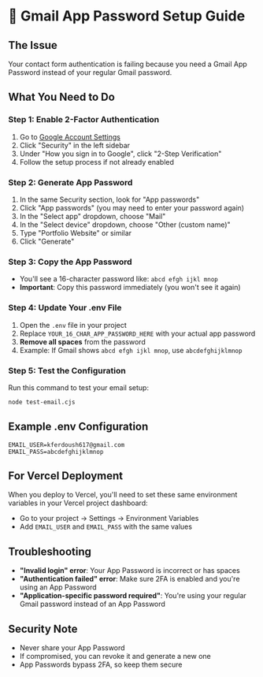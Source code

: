 # 🔑 Gmail App Password Setup Guide

## The Issue
Your contact form authentication is failing because you need a Gmail App Password instead of your regular Gmail password.

## What You Need to Do

### Step 1: Enable 2-Factor Authentication
1. Go to [Google Account Settings](https://myaccount.google.com/)
2. Click "Security" in the left sidebar
3. Under "How you sign in to Google", click "2-Step Verification"
4. Follow the setup process if not already enabled

### Step 2: Generate App Password
1. In the same Security section, look for "App passwords"
2. Click "App passwords" (you may need to enter your password again)
3. In the "Select app" dropdown, choose "Mail"
4. In the "Select device" dropdown, choose "Other (custom name)"
5. Type "Portfolio Website" or similar
6. Click "Generate"

### Step 3: Copy the App Password
- You'll see a 16-character password like: `abcd efgh ijkl mnop`
- **Important**: Copy this password immediately (you won't see it again)

### Step 4: Update Your .env File
1. Open the `.env` file in your project
2. Replace `YOUR_16_CHAR_APP_PASSWORD_HERE` with your actual app password
3. **Remove all spaces** from the password
4. Example: If Gmail shows `abcd efgh ijkl mnop`, use `abcdefghijklmnop`

### Step 5: Test the Configuration
Run this command to test your email setup:
```bash
node test-email.cjs
```

## Example .env Configuration
```
EMAIL_USER=kferdoush617@gmail.com
EMAIL_PASS=abcdefghijklmnop
```

## For Vercel Deployment
When you deploy to Vercel, you'll need to set these same environment variables in your Vercel project dashboard:
- Go to your project → Settings → Environment Variables
- Add `EMAIL_USER` and `EMAIL_PASS` with the same values

## Troubleshooting
- **"Invalid login" error**: Your App Password is incorrect or has spaces
- **"Authentication failed" error**: Make sure 2FA is enabled and you're using an App Password
- **"Application-specific password required"**: You're using your regular Gmail password instead of an App Password

## Security Note
- Never share your App Password
- If compromised, you can revoke it and generate a new one
- App Passwords bypass 2FA, so keep them secure
